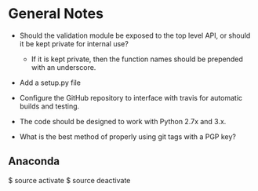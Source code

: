 General Notes
=============

* Should the validation module be exposed to the top level API, or
  should it be kept private for internal use?

  - If it is kept private, then the function names should be prepended
    with an underscore.

* Add a setup.py file

* Configure the GitHub repository to interface with travis for automatic
  builds and testing.

* The code should be designed to work with Python 2.7x and 3.x.

* What is the best method of properly using git tags with a PGP key?

## Anaconda
$ source activate <environment>
$ source deactivate
